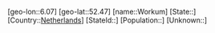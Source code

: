 ﻿---
location: [52.47,6.07]
type: City
tags:
- geo/City


SpocWebEntityId: 35703
isDeleted: false
confidential: public

---
[geo-lon::6.07]
[geo-lat::52.47]
[name::Workum]
[State::]
[Country::[Netherlands](geo/Continent/Europe/Netherlands.md)]
[StateId::]
[Population::]
[Unknown::]

